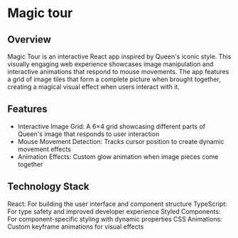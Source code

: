 # Magic tour

## Overview

Magic Tour is an interactive React app inspired by Queen's iconic style. This visually engaging web experience showcases image manipulation and interactive animations that respond to mouse movements. The app features a grid of image tiles that form a complete picture when brought together, creating a magical visual effect when users interact with it.

## Features

- Interactive Image Grid: A 6×4 grid showcasing different parts of Queen's image that responds to user interaction
- Mouse Movement Detection: Tracks cursor position to create dynamic movement effects
- Animation Effects: Custom glow animation when image pieces come together

## Technology Stack

React: For building the user interface and component structure
TypeScript: For type safety and improved developer experience
Styled Components: For component-specific styling with dynamic properties
CSS Animations: Custom keyframe animations for visual effects

